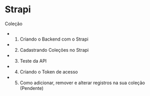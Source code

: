 # Strapi

Coleção

* 1. Criando o Backend com o Strapi
* 2. Cadastrando Coleções no Strapi
* 3. Teste da API
* 4. Criando o Token de acesso
* 5. Como adicionar, remover e alterar registros na sua coleção (Pendente)
